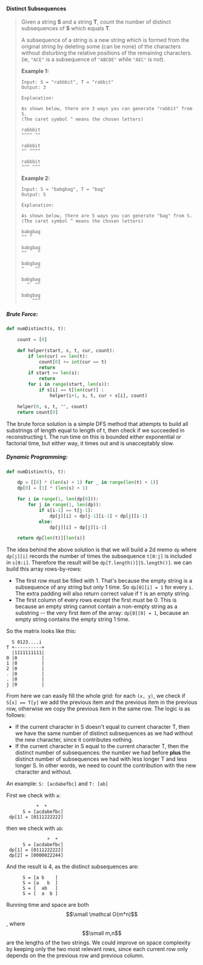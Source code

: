 #### Distinct Subsequences

> Given a string **S** and a string **T**, count the number of distinct subsequences of **S** which equals **T**.
>
> A subsequence of a string is a new string which is formed from the original string by deleting some \(can be none\) of the characters without disturbing the relative positions of the remaining characters. \(ie, `"ACE"` is a subsequence of `"ABCDE"` while `"AEC"` is not\).
>
> **Example 1:**
>
> ```
> Input: S = "rabbbit", T = "rabbit"
> Output: 3
>
> Explanation:
>
> As shown below, there are 3 ways you can generate "rabbit" from S.
> (The caret symbol ^ means the chosen letters)
>
> rabbbit
> ^^^^ ^^
>
> rabbbit
> ^^ ^^^^
>
> rabbbit
> ^^^ ^^^
> ```
>
> **Example 2:**
>
> ```
> Input: S = "babgbag", T = "bag"
> Output: 5
>
> Explanation:
>
> As shown below, there are 5 ways you can generate "bag" from S.
> (The caret symbol ^ means the chosen letters)
>
> babgbag
> ^^ ^
>
> babgbag
> ^^    ^
>
> babgbag
> ^    ^^
>
> babgbag
>   ^  ^^
>
> babgbag
>     ^^^
> ```

##### Brute Force:

```py
def numDistinct(s, t):

    count = [0]

    def helper(start, s, t, cur, count):            
        if len(cur) == len(t):
            count[0] += int(cur == t)
            return
        if start >= len(s):
            return
        for i in range(start, len(s)):
            if s[i] == t[len(cur)] :
                helper(i+1, s, t, cur + s[i], count)

    helper(0, s, t, "", count)
    return count[0]
```

The brute force solution is a simple DFS method that attempts to build all substrings of length equal to length of t, then check if we succeeded in reconstructing t. The run time on this is bounded either exponential or factorial time, but either way, it times out and is unacceptably slow.

##### Dynamic Programming:

```py
def numDistinct(s, t):

    dp = [[0] * (len(s) + 1) for _ in range(len(t) + 1)]
    dp[0] = [1] * (len(s) + 1)

    for i in range(1, len(dp[0])):        
        for j in range(1, len(dp)):
            if s[i-1] == t[j-1]:
                dp[j][i] = dp[j-1][i-1] + dp[j][i-1]
            else:
                dp[j][i] = dp[j][i-1]

    return dp[len(t)][len(s)]
```

The idea behind the above solution is that we will build a 2d memo `dp` where `dp[j][i]` records the number of times the subsequence `t[0:j]` is included in `s[0:i]`.  Therefore the result will be `dp[T.length()][S.length()]`. we can build this array rows-by-rows:

* The first row must be filled with 1. That's because the empty string is a subsequence of any string but only 1 time. So 
  `dp[0][i] = 1` for every `i`. The extra padding will also return correct value if `T` is an empty string.
* The first column of every rows except the first must be 0. This is because an empty string cannot contain a non-empty string as a substring -- the very first item of the array: `dp[0][0] = 1`, because an empty string contains the empty string 1 time.

So the matrix looks like this:

```
  S 0123....i
T +----------+
  |1111111111|
0 |0         |
1 |0         |
2 |0         |
. |0         |
. |0         |
j |0         |
```

From here we can easily fill the whole grid: for each `(x, y)`, we check if `S[x] == T[y]` we add the previous item and the previous item in the previous row, otherwise we copy the previous item in the same row. The logic is as follows:

* If the current character in S doesn't equal to current character T, then we have the same number of distinct subsequences as we had without the new character, since it contributes nothing.
* If the current character in S equal to the current character T, then the distinct number of subsequences: the number we had before **plus** the distinct number of subsequences we had with less longer T and less longer S. In other words, we need to count the contribution with the new character and without.

An example: `S: [acdabefbc]` and `T: [ab]`

First we check with `a`:

```
           *  *
      S = [acdabefbc]
 dp[1] = [0111222222]
```

then we check with `ab`:

```
               *  * 
      S = [acdabefbc]
 dp[1] = [0111222222]
 dp[2] = [0000022244]
```

And the result is 4, as the distinct subsequences are:

```
      S = [a b    ]
      S = [a   b  ]
      S = [  ab   ]
      S = [  a  b ]
```

Running time and space are both $$\small \mathcal O(m*n)$$, where $$\small m,n$$ are the lengths of the two strings. We could improve on space complexity by keeping only the two most relevant rows, since each current row only depends on the the previous row and previous column. 

